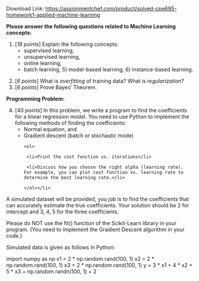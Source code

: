 Download Link: https://assignmentchef.com/product/solved-cpe695-homework1-applied-machine-learning
<br>



<strong>Please answer the following questions related to Machine Learning concepts: </strong>

<ol>

 <li>[<em>18 points</em>] Explain the following concepts:

  <ul>

   <li>supervised learning,</li>

   <li>unsupervised learning,</li>

   <li>online learning,</li>

   <li>batch learning, 5) model-based learning,  6) instance-based learning.</li>

  </ul></li>

</ol>




<ol start="2">

 <li>[<em>6 points</em>] What is <em>overfitting</em> of training data? What is <em>regularization</em>?</li>

 <li>[<em>6</em> <em>points</em>] Prove Bayes’ Theorem.</li>

</ol>




<strong>Programming Problem: </strong>




<ol start="4">

 <li>[40 <em>points</em>] In this problem, we write a program to find the coefficients for a linear regression model. You need to use Python to implement the following methods of finding the coefficients:

  <ul>

   <li>Normal equation, and</li>

   <li>Gradient descent (batch or stochastic mode)

    <ol>

     <li>Print the cost function vs. iterations</li>

     <li>Discuss how you choose the right alpha (learning rate). For example, you can plot cost function vs. learning rate to determine the best learning rate.</li>

    </ol></li>

  </ul></li>

</ol>

A simulated dataset will be provided, you job is to find the coefficients that can accurately estimate the true coefficients. Your solution should be 2 for intercept and 3, 4, 5 for the three coefficients.




Please do NOT use the fit() function of the Scikit-Learn library in your program. (You need to implement the Gradient Descent algorithm in your code.)




Simulated data is given as follows in Python:

import numpy as np x1 = 2 * np.random.rand(100, 1) x2 = 2 * np.random.rand(100, 1) x3 = 2 * np.random.rand(100, 1) y = 3 * x1 + 4 * x2 + 5 * x3 + np.random.randn(100, 1) + 2